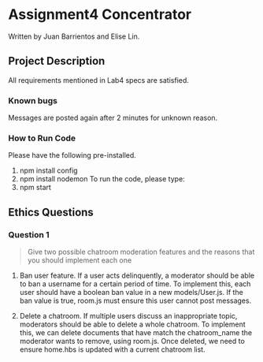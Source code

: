 # Assignment4 Concentrator
Written by Juan Barrientos and Elise Lin. 

## Project Description
<!-- you can include known bugs, design decisions, external references used... -->
All requirements mentioned in Lab4 specs are satisfied. 
### Known bugs
Messages are posted again after 2 minutes for unknown reason. 
### How to Run Code
Please have the following pre-installed. 
1. npm install config
2. npm install nodemon
To run the code, please type:
1. npm start

## Ethics Questions

### Question 1

> Give two possible chatroom moderation features and the reasons that you should implement each one
<!-- Put your answer to question 1 here -->
1. Ban user feature. If a user acts delinquently, a moderator should be able to ban a username for a certain period of time. 
To implement this, each user should have a boolean ban value in a new models/User.js. If the ban value is true, room.js must ensure this user cannot post messages. 

2. Delete a chatroom. If multiple users discuss an inappropriate topic, moderators should be able to delete a whole chatroom. To implement this, we can delete documents that have match the chatroom_name the moderator wants to remove, using room.js. Once deleted, we need to ensure home.hbs is updated with a current chatroom list.
